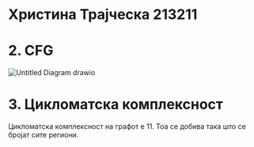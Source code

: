 # Христина Трајческа 213211

# 2. CFG
![Untitled Diagram drawio](https://github.com/hristinat5/SI_2023_lab2_213211/assets/130299095/fe9eaf80-32ed-4509-8dad-4e1cb7920338)

# 3. Цикломатска комплексност
Цикломатска комплексност на графот е 11. Тоа се добива така што се бројат сите региони.
